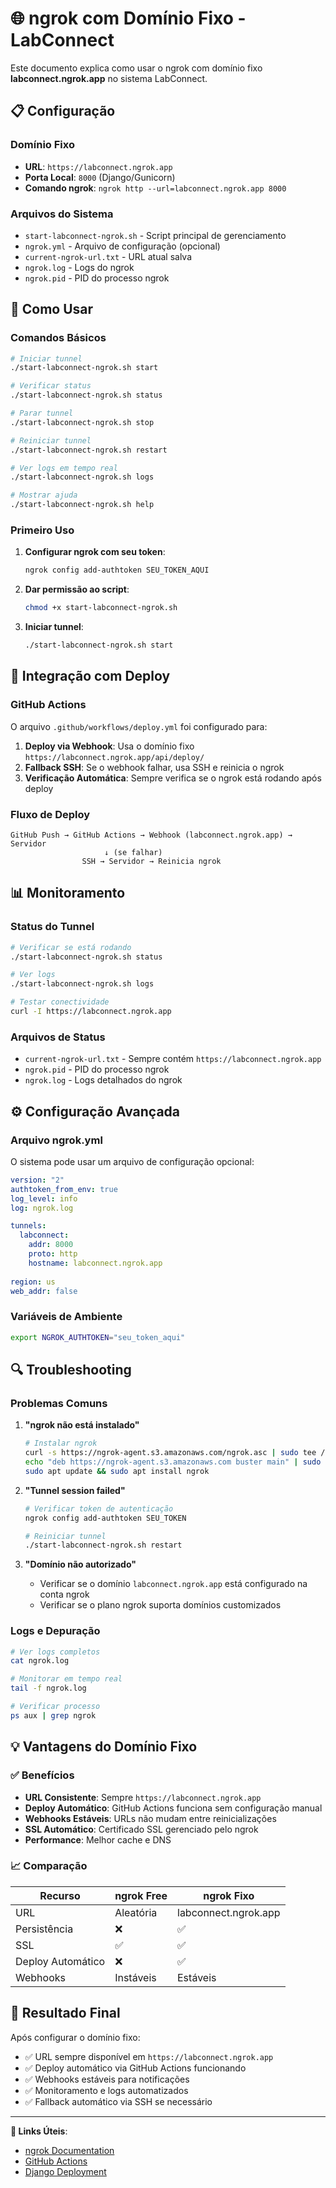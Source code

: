 # 🌐 ngrok com Domínio Fixo - LabConnect

Este documento explica como usar o ngrok com domínio fixo **labconnect.ngrok.app** no sistema LabConnect.

## 📋 Configuração

### Domínio Fixo
- **URL**: `https://labconnect.ngrok.app`
- **Porta Local**: `8000` (Django/Gunicorn)
- **Comando ngrok**: `ngrok http --url=labconnect.ngrok.app 8000`

### Arquivos do Sistema
- `start-labconnect-ngrok.sh` - Script principal de gerenciamento
- `ngrok.yml` - Arquivo de configuração (opcional)
- `current-ngrok-url.txt` - URL atual salva
- `ngrok.log` - Logs do ngrok
- `ngrok.pid` - PID do processo ngrok

## 🚀 Como Usar

### Comandos Básicos
```bash
# Iniciar tunnel
./start-labconnect-ngrok.sh start

# Verificar status  
./start-labconnect-ngrok.sh status

# Parar tunnel
./start-labconnect-ngrok.sh stop

# Reiniciar tunnel
./start-labconnect-ngrok.sh restart

# Ver logs em tempo real
./start-labconnect-ngrok.sh logs

# Mostrar ajuda
./start-labconnect-ngrok.sh help
```

### Primeiro Uso
1. **Configurar ngrok com seu token**:
   ```bash
   ngrok config add-authtoken SEU_TOKEN_AQUI
   ```

2. **Dar permissão ao script**:
   ```bash
   chmod +x start-labconnect-ngrok.sh
   ```

3. **Iniciar tunnel**:
   ```bash
   ./start-labconnect-ngrok.sh start
   ```

## 🔧 Integração com Deploy

### GitHub Actions
O arquivo `.github/workflows/deploy.yml` foi configurado para:

1. **Deploy via Webhook**: Usa o domínio fixo `https://labconnect.ngrok.app/api/deploy/`
2. **Fallback SSH**: Se o webhook falhar, usa SSH e reinicia o ngrok
3. **Verificação Automática**: Sempre verifica se o ngrok está rodando após deploy

### Fluxo de Deploy
```
GitHub Push → GitHub Actions → Webhook (labconnect.ngrok.app) → Servidor
                     ↓ (se falhar)
                SSH → Servidor → Reinicia ngrok
```

## 📊 Monitoramento

### Status do Tunnel
```bash
# Verificar se está rodando
./start-labconnect-ngrok.sh status

# Ver logs
./start-labconnect-ngrok.sh logs

# Testar conectividade
curl -I https://labconnect.ngrok.app
```

### Arquivos de Status
- `current-ngrok-url.txt` - Sempre contém `https://labconnect.ngrok.app`
- `ngrok.pid` - PID do processo ngrok
- `ngrok.log` - Logs detalhados do ngrok

## ⚙️ Configuração Avançada

### Arquivo ngrok.yml
O sistema pode usar um arquivo de configuração opcional:

```yaml
version: "2"
authtoken_from_env: true
log_level: info
log: ngrok.log

tunnels:
  labconnect:
    addr: 8000
    proto: http
    hostname: labconnect.ngrok.app
    
region: us
web_addr: false
```

### Variáveis de Ambiente
```bash
export NGROK_AUTHTOKEN="seu_token_aqui"
```

## 🔍 Troubleshooting

### Problemas Comuns

1. **"ngrok não está instalado"**
   ```bash
   # Instalar ngrok
   curl -s https://ngrok-agent.s3.amazonaws.com/ngrok.asc | sudo tee /etc/apt/trusted.gpg.d/ngrok.asc >/dev/null
   echo "deb https://ngrok-agent.s3.amazonaws.com buster main" | sudo tee /etc/apt/sources.list.d/ngrok.list
   sudo apt update && sudo apt install ngrok
   ```

2. **"Tunnel session failed"**
   ```bash
   # Verificar token de autenticação
   ngrok config add-authtoken SEU_TOKEN
   
   # Reiniciar tunnel
   ./start-labconnect-ngrok.sh restart
   ```

3. **"Domínio não autorizado"**
   - Verificar se o domínio `labconnect.ngrok.app` está configurado na conta ngrok
   - Verificar se o plano ngrok suporta domínios customizados

### Logs e Depuração
```bash
# Ver logs completos
cat ngrok.log

# Monitorar em tempo real
tail -f ngrok.log

# Verificar processo
ps aux | grep ngrok
```

## 💡 Vantagens do Domínio Fixo

### ✅ Benefícios
- **URL Consistente**: Sempre `https://labconnect.ngrok.app`
- **Deploy Automático**: GitHub Actions funciona sem configuração manual
- **Webhooks Estáveis**: URLs não mudam entre reinicializações
- **SSL Automático**: Certificado SSL gerenciado pelo ngrok
- **Performance**: Melhor cache e DNS

### 📈 Comparação

| Recurso | ngrok Free | ngrok Fixo |
|---------|------------|------------|
| URL | Aleatória | labconnect.ngrok.app |
| Persistência | ❌ | ✅ |
| SSL | ✅ | ✅ |
| Deploy Automático | ❌ | ✅ |
| Webhooks | Instáveis | Estáveis |

## 🎯 Resultado Final

Após configurar o domínio fixo:
- ✅ URL sempre disponível em `https://labconnect.ngrok.app`
- ✅ Deploy automático via GitHub Actions funcionando
- ✅ Webhooks estáveis para notificações
- ✅ Monitoramento e logs automatizados
- ✅ Fallback automático via SSH se necessário

---

**🔗 Links Úteis**:
- [ngrok Documentation](https://ngrok.com/docs)
- [GitHub Actions](https://docs.github.com/en/actions)
- [Django Deployment](https://docs.djangoproject.com/en/stable/howto/deployment/)